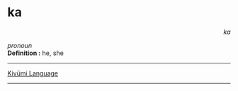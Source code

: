 
# ka

<div align="right"><i>ka</i></div>

*pronoun*  
**Definition :** he, she  

---

[Kivümi Language](../README.md)

---
